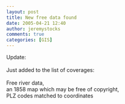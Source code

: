 ```yaml
---
layout: post
title: New free data found
date: 2005-04-21 12:40
author: jeremystocks
comments: true
categories: [GIS]
---
```

Update:<br /><br />Just added to the list of coverages:<br /><br />Free river data,<br />an 1858 map which may be free of copyright,<br />PLZ codes matched to coordinates
